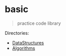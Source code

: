 # basic

> practice code library

Directories:
- [DataStructures](https://github.com/evilVito/basic/DataStructures)
- [Algorithms](https://github.com/evilVito/basic/Algorithms) 	 

 	 
